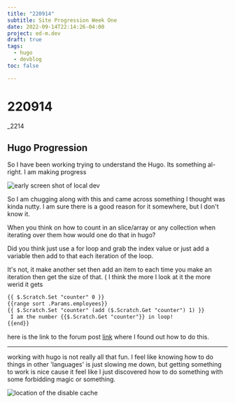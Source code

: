 ```yaml
---
title: "220914"
subtitle: Site Progression Week One
date: 2022-09-14T22:14:26-04:00
project: ed-m.dev
draft: true
tags:
  - hugo
  - devblog
toc: false

---
```


# 220914

_2214

## Hugo Progression

So I have been working trying to understand the Hugo. Its something al-right. I am making progress 

![early screen shot of local dev](https://i.imgur.com/qXx9S6t.png)

So I am chugging along with this and came across something I thought was kinda nutty. I am sure there is a good reason for it somewhere, but I don't know it. 

When you think on how to count in an slice/array or any collection when iterating over them how would one do that in hugo?

Did you think just use a for loop and grab the index value or just add a variable then add to that each iteration of the loop.  
 
 It's not, it make another set then add an item to each time you make an iteration then get the size of that. ( I think the more I look at it the more werid it gets
 
```html
{{ $.Scratch.Set "counter" 0 }}
{{range sort .Params.employees}}
{{ $.Scratch.Set "counter" (add ($.Scratch.Get "counter") 1) }}
 I am the number {{$.Scratch.Get "counter"}} in loop!
{{end}}
```

here is the link to the forum post [link](https://discourse.gohugo.io/t/how-counting-up-a-variable-in-range/586/8?)  where I found out how to do this. 

____
working with hugo is not really all that fun. I feel like knowing how to do things in other 'languages' is just slowing me down, but getting something to work is nice cause it feel like I just discovered how to do something with some forbidding magic or something. 

![location of the disable cache](https://i.imgur.com/vun1aTh.png)